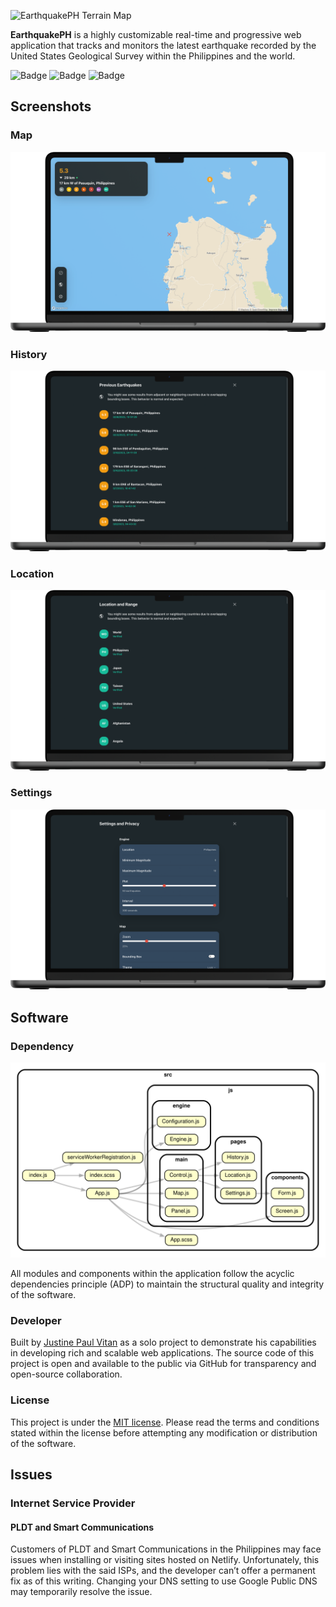 ![EarthquakePH Terrain Map](https://github.com/jpvitan/earthquakeph/blob/improve-layout/resources/images/png/mockups/map-terrain.png)


**EarthquakePH** is a highly customizable real-time and progressive web application that tracks and monitors the latest earthquake recorded by the United States Geological Survey within the Philippines and the world.


![Badge](https://img.shields.io/netlify/f9270efb-3f2a-480f-9a0f-83ec79c806ae?style=plastic)
![Badge](https://img.shields.io/github/package-json/v/jpvitan/earthquakeph)
![Badge](https://img.shields.io/github/license/jpvitan/earthquakeph)


## Screenshots


### Map


![EarthquakePH Light Map](https://github.com/jpvitan/earthquakeph/blob/improve-layout/resources/images/png/mockups/map-light.png)


### History


![EarthquakePH History](https://github.com/jpvitan/earthquakeph/blob/improve-layout/resources/images/png/mockups/history.png)


### Location


![EarthquakePH Location](https://github.com/jpvitan/earthquakeph/blob/improve-layout/resources/images/png/mockups/location.png)


### Settings


![EarthquakePH Settings](https://github.com/jpvitan/earthquakeph/blob/improve-layout/resources/images/png/mockups/settings.png)


## Software


### Dependency


![Dependency Graph](https://github.com/jpvitan/earthquakeph/blob/improve-layout/resources/images/svg/dependencygraph.svg)


All modules and components within the application follow the acyclic dependencies principle (ADP) to maintain the structural quality and integrity of the software.


### Developer


Built by [Justine Paul Vitan](https://jpvitan.com/) as a solo project to demonstrate his capabilities in developing rich and scalable web applications. The source code of this project is open and available to the public via GitHub for transparency and open-source collaboration.


### License


This project is under the [MIT license](https://github.com/jpvitan/earthquakeph/blob/master/LICENSE). Please read the terms and conditions stated within the license before attempting any modification or distribution of the software.


## Issues


### Internet Service Provider


#### PLDT and Smart Communications


Customers of PLDT and Smart Communications in the Philippines may face issues when installing or visiting sites hosted on Netlify. Unfortunately, this problem lies with the said ISPs, and the developer can’t offer a permanent fix as of this writing. Changing your DNS setting to use Google Public DNS may temporarily resolve the issue.
